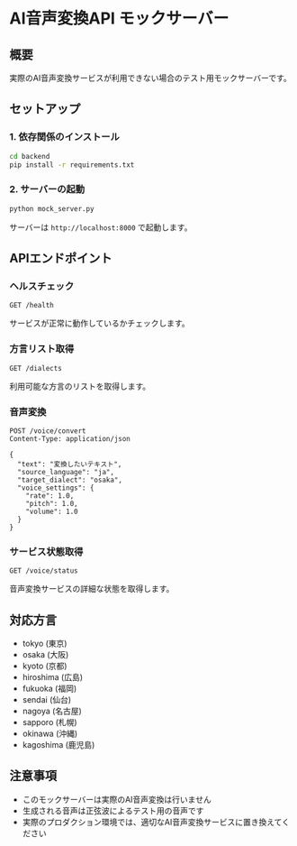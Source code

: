 # AI音声変換API モックサーバー

## 概要
実際のAI音声変換サービスが利用できない場合のテスト用モックサーバーです。

## セットアップ

### 1. 依存関係のインストール
```bash
cd backend
pip install -r requirements.txt
```

### 2. サーバーの起動
```bash
python mock_server.py
```

サーバーは `http://localhost:8000` で起動します。

## APIエンドポイント

### ヘルスチェック
```
GET /health
```
サービスが正常に動作しているかチェックします。

### 方言リスト取得
```
GET /dialects
```
利用可能な方言のリストを取得します。

### 音声変換
```
POST /voice/convert
Content-Type: application/json

{
  "text": "変換したいテキスト",
  "source_language": "ja",
  "target_dialect": "osaka",
  "voice_settings": {
    "rate": 1.0,
    "pitch": 1.0,
    "volume": 1.0
  }
}
```

### サービス状態取得
```
GET /voice/status
```
音声変換サービスの詳細な状態を取得します。

## 対応方言
- tokyo (東京)
- osaka (大阪)
- kyoto (京都)
- hiroshima (広島)
- fukuoka (福岡)
- sendai (仙台)
- nagoya (名古屋)
- sapporo (札幌)
- okinawa (沖縄)
- kagoshima (鹿児島)

## 注意事項
- このモックサーバーは実際のAI音声変換は行いません
- 生成される音声は正弦波によるテスト用の音声です
- 実際のプロダクション環境では、適切なAI音声変換サービスに置き換えてください

